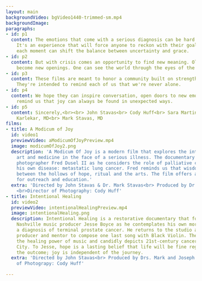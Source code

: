 ```yaml
---
layout: main
backgroundVideo: bgVideo1440-trimmed-sm.mp4
backgroundImage: 
paragraphs:
- id: p1
  content: The emotions that come with a serious diagnosis can be hard to manage.
    It's an experience that will force anyone to reckon with their goals in life—while
    each moment can shift the balance between uncertainty and grace.
- id: p2
  content: But with crisis comes an opportunity to find new meaning. Old wounds may
    become new openings. One can see the world through the eyes of the heart.
- id: p3
  content: These films are meant to honor a community built on strength and fellowship.
    They're intended to remind each of us that we're never alone.
- id: p4
  content: We hope they can inspire conversation, open doors to new emotions, and
    remind us that joy can always be found in unexpected ways.
- id: p5
  content: Sincerely,<br><br> John Stavas<br> Cody Huff<br> Sara Martin, MD<br> Mohana
    Karlekar, MD<br> Mark Stavas, MD
films:
- title: A Modicum of Joy
  id: video1
  previewVideo: aModicumOfJoyPreview.mp4
  image: modicumOfJoy2.png
  description: 'A Modicum Of Joy is a modern film that explores the intersection of
    art and medicine in the face of a serious illness. The documentary follows Nashville
    photographer Fred Dusel II as he considers the role of palliative care in managing
    his own disease: metastatic lung cancer. Fred reminds us that wisdom can be found
    between the hollows of hope, ritual and the arts. The film offers a novel platform
    for outreach and education.'
  extra: 'Directed by John Stavas & Dr. Mark Stavas<br> Produced by Dr. Sara F. Martin,
    <br>Director of Photography: Cody Huff'
- title: Intentional Healing
  id: video2
  previewVideo: intentionalHealingPreview.mp4
  image: intentionalHealing.png
  description: Intentional Healing is a restorative documentary that follows the famed
    Nashville music producer Jesse Boyce as he contemplates his own mortality following
    a diagnosis of terminal prostate cancer. He returns to the studio as an artist,
    producer and mentor to compose one last song with Black Violin. The film demonstrates
    the healing power of music and candidly depicts 21st-century cancer care in Music
    City. To Jesse, hope is a lasting belief that life will be fine regardless of
    the outcome; joy is independent of the journey.
  extra: 'Directed by John Stavas<br> Produced by Drs. Mark and Joseph Stavas<br>Director
    of Photograpy: Cody Huff'

---
```

